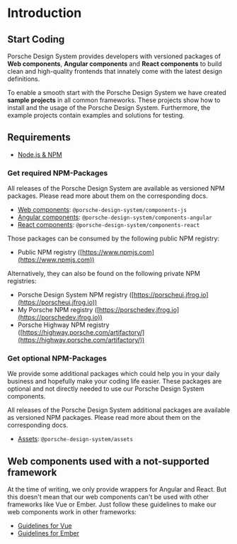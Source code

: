 # Introduction

<TableOfContents></TableOfContents>

## Start Coding

Porsche Design System provides developers with versioned packages of **Web components**, **Angular components** and
**React components** to build clean and high-quality frontends that innately come with the latest design definitions.

To enable a smooth start with the Porsche Design System we have created **sample projects** in all common frameworks.
These projects show how to install and the usage of the Porsche Design System. Furthermore, the example projects contain
examples and solutions for testing.

## Requirements

- [Node.js & NPM](https://nodejs.org)

### Get required NPM-Packages

All releases of the Porsche Design System are available as versioned NPM packages. Please read more about them on the
corresponding docs.

- [Web components](start-coding/vanilla-js): `@porsche-design-system/components-js`
- [Angular components](start-coding/angular): `@porsche-design-system/components-angular`
- [React components](start-coding/react): `@porsche-design-system/components-react`

Those packages can be consumed by the following public NPM registry:

- Public NPM registry ([https://www.npmjs.com](https://www.npmjs.com))

Alternatively, they can also be found on the following private NPM registries:

- Porsche Design System NPM registry ([https://porscheui.jfrog.io](https://porscheui.jfrog.io))
- My Porsche NPM registry ([https://porschedev.jfrog.io](https://porschedev.jfrog.io))
- Porsche Highway NPM registry ([https://highway.porsche.com/artifactory/](https://highway.porsche.com/artifactory/))

### Get optional NPM-Packages

We provide some additional packages which could help you in your daily business and hopefully make your coding life
easier. These packages are optional and not directly needed to use our Porsche Design System components.

All releases of the Porsche Design System additional packages are available as versioned NPM packages. Please read more
about them on the corresponding docs.

- [Assets](assets/introduction): `@porsche-design-system/assets`

## Web components used with a not-supported framework

At the time of writing, we only provide wrappers for Angular and React. But this doesn't mean that our web components
can't be used with other frameworks like Vue or Ember. Just follow these guidelines to make our web components work in
other frameworks:

- [Guidelines for Vue](https://stenciljs.com/docs/vue)
- [Guidelines for Ember](https://stenciljs.com/docs/ember)
